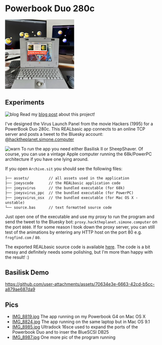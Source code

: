 # Powerbook Duo 280c

<a href="media/fullsize.JPG" target="_blank"><img src="media/fullsize.JPG" alt="Powerbook Duo 280c" style='width: 45%;'></a>

## Experiments

![blog](https://raw.githubusercontent.com/syxanash/awesome-web-desktops/main/assets/notebook.png) Read my [blog post](https://system31.simone.computer/blog/recreating-hackers-movie-ui) about this project!

I've designed the Virus Launch Panel from the movie Hackers (1995) for a PowerBook Duo 280c.
This REALbasic app connects to an online TCP server and posts a tweet to the Bluesky account: [@hacktheplanet.simone.computer](https://bsky.app/profile/hacktheplanet.simone.computer)

![warn](https://raw.githubusercontent.com/syxanash/awesome-web-desktops/main/assets/warning.png) To run the app you need either Basilisk II or SheepShaver. Of course, you can use a vintage Apple computer running the 68k/PowerPC architecture if you have one lying around.

If you open `Archive.sit` you should see the following files:

```
├── assets/         // all assets used in the application
├── joeyscode       // the REALbasic application code
├── joeysvirus      // the bundled executable (for 68k)
├── joeysvirus_ppc  // the bundled executable (for PowerPC)
├── joeysvirus_osx  // the bundled executable (for Mac OS X - unstable)
└── source.bas      // text formatted source code
```

Just open one of the executable and use my proxy to run the program and send the tweet to the Bluesky bot: `proxy.hacktheplanet.simone.computer` on the port `8080`. If for some reason I took down the proxy server, you can still test of the animations by entering any HTTP host on the port 80 e.g. `frogfind.com` / `80`.

The exported REALbasic source code is available [here](source.bas). The code is a bit messy and definitely needs some polishing, but I'm more than happy with the result! :)

## Basilisk Demo

https://github.com/user-attachments/assets/70634e3e-6663-42cd-b5cc-a879ae687da9

## Pics

* [IMG_8819.jpg](media/IMG_8819.jpg) The app running on my Powerbook G4 on Mac OS X 
* [IMG_8824.jpg](media/IMG_8824.jpg) The app running on the same laptop but in Mac OS 9.1 
* [IMG_8985.jpg](media/IMG_8985.jpg) Ultradock 16sce used to expand the ports of the Powerbook Duo and to inser the BlueSCSI DB25
* [IMG_8987.jpg](media/IMG_8987.jpg) One more pic of the program running
